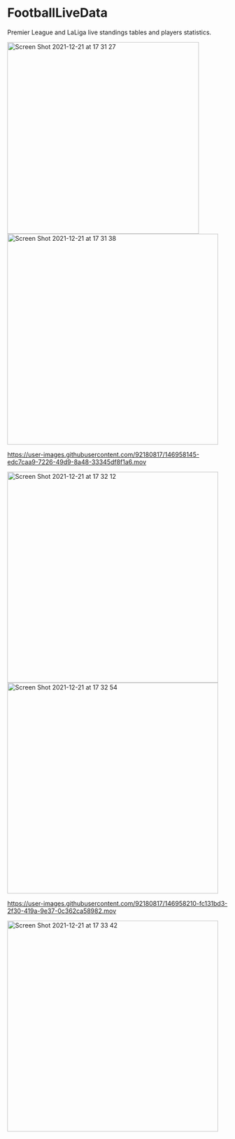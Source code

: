 # FootballLiveData
Premier League and LaLiga live standings tables and players statistics.


<img width="438" alt="Screen Shot 2021-12-21 at 17 31 27" src="https://user-images.githubusercontent.com/92180817/146958033-f8c93558-10db-4147-8f21-c066ddf3f635.png">


<img width="482" alt="Screen Shot 2021-12-21 at 17 31 38" src="https://user-images.githubusercontent.com/92180817/146958070-1ed5787f-6a44-44fd-a23c-b5e181f29ec4.png">



https://user-images.githubusercontent.com/92180817/146958145-edc7caa9-7226-49d9-8a48-33345df8f1a6.mov

<img width="482" alt="Screen Shot 2021-12-21 at 17 32 12" src="https://user-images.githubusercontent.com/92180817/146958183-485bb6fd-760f-4533-bcdb-81725bbfc669.png">


<img width="482" alt="Screen Shot 2021-12-21 at 17 32 54" src="https://user-images.githubusercontent.com/92180817/146958165-9545fcc3-de4d-435f-939e-a47ae4cc8663.png">



https://user-images.githubusercontent.com/92180817/146958210-fc131bd3-2f30-419a-9e37-0c362ca58982.mov


<img width="482" alt="Screen Shot 2021-12-21 at 17 33 42" src="https://user-images.githubusercontent.com/92180817/146958251-43943956-9eb1-4a2e-a330-5a1be1855f98.png">
